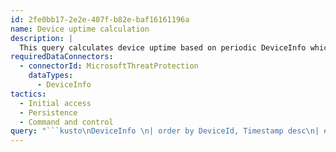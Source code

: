 ```yaml
---
id: 2fe0bb17-2e2e-407f-b82e-baf16161196a
name: Device uptime calculation
description: |
  This query calculates device uptime based on periodic DeviceInfo which is recorded every 15 minutes regardless of device's network connectivity and uploaded once device gets online. If its interval is over 16 minutes, we can consider device is turned off.Calculated uptime may include up to 30 minutes gap. Devices may be turned on up to 15 minutes earlier than the "timestamp", and may be turned off up to 15 minutes later than the "LastTimestamp".  When the single independent DeviceInfo without any sequential DeviceInfo within 16 minutes before or after is recorded, "DurationAtLeast" will be displayed as "00.00:00:00".
requiredDataConnectors:
  - connectorId: MicrosoftThreatProtection
    dataTypes:
      - DeviceInfo
tactics:
  - Initial access
  - Persistence
  - Command and control
query: "```kusto\nDeviceInfo \n| order by DeviceId, Timestamp desc\n| extend FinalSignal = (prev(DeviceId,1) != DeviceId) or (prev(LoggedOnUsers,1) != LoggedOnUsers) or (prev(Timestamp,1,now(1d)) - Timestamp > 16m)\n| extend StartSignal = (next(DeviceId,1) != DeviceId) or (next(LoggedOnUsers,1) != LoggedOnUsers) or (Timestamp - next(Timestamp,1,0) > 16m)\n| where FinalSignal or StartSignal\n| extend LastTimestamp=iff(FinalSignal,Timestamp,prev(Timestamp,1))\n| where StartSignal\n| extend ParsedFields=parse_json(LoggedOnUsers)[0]\n| extend DurationAtLeast= format_timespan(LastTimestamp-Timestamp,'dd.hh:mm:ss')\n| project Timestamp,LastTimestamp,DurationAtLeast,DeviceName,DomainName=ParsedFields.DomainName,UserName=ParsedFields.UserName\n```"
---
```


